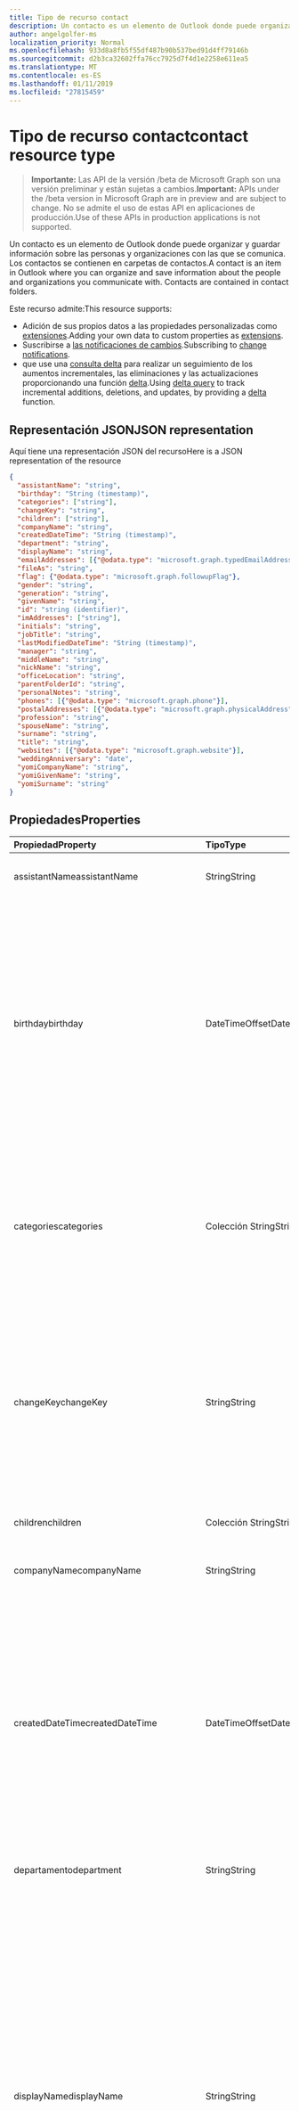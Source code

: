 ```yaml
---
title: Tipo de recurso contact
description: Un contacto es un elemento de Outlook donde puede organizar y guardar información sobre las personas y organizaciones con las que se comunica. Los contactos se contienen en carpetas de contactos.
author: angelgolfer-ms
localization_priority: Normal
ms.openlocfilehash: 933d8a8fb5f55df487b90b537bed91d4ff79146b
ms.sourcegitcommit: d2b3ca32602ffa76cc7925d7f4d1e2258e611ea5
ms.translationtype: MT
ms.contentlocale: es-ES
ms.lasthandoff: 01/11/2019
ms.locfileid: "27815459"
---
```

# <a name="contact-resource-type"></a><span data-ttu-id="a1afd-104">Tipo de recurso contact</span><span class="sxs-lookup"><span data-stu-id="a1afd-104">contact resource type</span></span>

> <span data-ttu-id="a1afd-105">**Importante:** Las API de la versión /beta de Microsoft Graph son una versión preliminar y están sujetas a cambios.</span><span class="sxs-lookup"><span data-stu-id="a1afd-105">**Important:** APIs under the /beta version in Microsoft Graph are in preview and are subject to change.</span></span> <span data-ttu-id="a1afd-106">No se admite el uso de estas API en aplicaciones de producción.</span><span class="sxs-lookup"><span data-stu-id="a1afd-106">Use of these APIs in production applications is not supported.</span></span>

<span data-ttu-id="a1afd-p103">Un contacto es un elemento de Outlook donde puede organizar y guardar información sobre las personas y organizaciones con las que se comunica. Los contactos se contienen en carpetas de contactos.</span><span class="sxs-lookup"><span data-stu-id="a1afd-p103">A contact is an item in Outlook where you can organize and save information about the people and organizations you communicate with. Contacts are contained in contact folders.</span></span>

<span data-ttu-id="a1afd-109">Este recurso admite:</span><span class="sxs-lookup"><span data-stu-id="a1afd-109">This resource supports:</span></span>

- <span data-ttu-id="a1afd-110">Adición de sus propios datos a las propiedades personalizadas como [extensiones](/graph/extensibility-overview).</span><span class="sxs-lookup"><span data-stu-id="a1afd-110">Adding your own data to custom properties as [extensions](/graph/extensibility-overview).</span></span>
- <span data-ttu-id="a1afd-111">Suscribirse a [las notificaciones de cambios](/graph/webhooks).</span><span class="sxs-lookup"><span data-stu-id="a1afd-111">Subscribing to [change notifications](/graph/webhooks).</span></span>
- <span data-ttu-id="a1afd-112">que use una [consulta delta](/graph/delta-query-overview) para realizar un seguimiento de los aumentos incrementales, las eliminaciones y las actualizaciones proporcionando una función [delta](../api/contact-delta.md).</span><span class="sxs-lookup"><span data-stu-id="a1afd-112">Using [delta query](/graph/delta-query-overview) to track incremental additions, deletions, and updates, by providing a [delta](../api/contact-delta.md) function.</span></span>

## <a name="json-representation"></a><span data-ttu-id="a1afd-113">Representación JSON</span><span class="sxs-lookup"><span data-stu-id="a1afd-113">JSON representation</span></span>

<span data-ttu-id="a1afd-114">Aquí tiene una representación JSON del recurso</span><span class="sxs-lookup"><span data-stu-id="a1afd-114">Here is a JSON representation of the resource</span></span>

<!-- {
  "blockType": "resource",
  "optionalProperties": [
    "extensions",
    "multiValueExtendedProperties",
    "photo",
    "singleValueExtendedProperties"
  ],
  "@odata.type": "microsoft.graph.contact"
}-->

```json
{
  "assistantName": "string",
  "birthday": "String (timestamp)",
  "categories": ["string"],
  "changeKey": "string",
  "children": ["string"],
  "companyName": "string",
  "createdDateTime": "String (timestamp)",
  "department": "string",
  "displayName": "string",
  "emailAddresses": [{"@odata.type": "microsoft.graph.typedEmailAddress"}],
  "fileAs": "string",
  "flag": {"@odata.type": "microsoft.graph.followupFlag"},
  "gender": "string",
  "generation": "string",
  "givenName": "string",
  "id": "string (identifier)",
  "imAddresses": ["string"],
  "initials": "string",
  "jobTitle": "string",
  "lastModifiedDateTime": "String (timestamp)",
  "manager": "string",
  "middleName": "string",
  "nickName": "string",
  "officeLocation": "string",
  "parentFolderId": "string",
  "personalNotes": "string",
  "phones": [{"@odata.type": "microsoft.graph.phone"}],
  "postalAddresses": [{"@odata.type": "microsoft.graph.physicalAddress"}],
  "profession": "string",
  "spouseName": "string",
  "surname": "string",
  "title": "string",
  "websites": [{"@odata.type": "microsoft.graph.website"}],
  "weddingAnniversary": "date",
  "yomiCompanyName": "string",
  "yomiGivenName": "string",
  "yomiSurname": "string"
}

```
## <a name="properties"></a><span data-ttu-id="a1afd-115">Propiedades</span><span class="sxs-lookup"><span data-stu-id="a1afd-115">Properties</span></span>
| <span data-ttu-id="a1afd-116">Propiedad</span><span class="sxs-lookup"><span data-stu-id="a1afd-116">Property</span></span>     | <span data-ttu-id="a1afd-117">Tipo</span><span class="sxs-lookup"><span data-stu-id="a1afd-117">Type</span></span>   |<span data-ttu-id="a1afd-118">Descripción</span><span class="sxs-lookup"><span data-stu-id="a1afd-118">Description</span></span>|
|:---------------|:--------|:----------|
|<span data-ttu-id="a1afd-119">assistantName</span><span class="sxs-lookup"><span data-stu-id="a1afd-119">assistantName</span></span>|<span data-ttu-id="a1afd-120">String</span><span class="sxs-lookup"><span data-stu-id="a1afd-120">String</span></span>|<span data-ttu-id="a1afd-121">El nombre del ayudante del contacto.</span><span class="sxs-lookup"><span data-stu-id="a1afd-121">The name of the contact's assistant.</span></span>|
|<span data-ttu-id="a1afd-122">birthday</span><span class="sxs-lookup"><span data-stu-id="a1afd-122">birthday</span></span>|<span data-ttu-id="a1afd-123">DateTimeOffset</span><span class="sxs-lookup"><span data-stu-id="a1afd-123">DateTimeOffset</span></span>|<span data-ttu-id="a1afd-p104">El cumpleaños del contacto. El tipo de marca de tiempo representa la información de fecha y hora con el formato ISO 8601 y está siempre en hora UTC. Por ejemplo, medianoche UTC del 1 de enero de 2014 sería así: `'2014-01-01T00:00:00Z'`</span><span class="sxs-lookup"><span data-stu-id="a1afd-p104">The contact's birthday. The Timestamp type represents date and time information using ISO 8601 format and is always in UTC time. For example, midnight UTC on Jan 1, 2014 would look like this: `'2014-01-01T00:00:00Z'`</span></span>|
|<span data-ttu-id="a1afd-127">categories</span><span class="sxs-lookup"><span data-stu-id="a1afd-127">categories</span></span>|<span data-ttu-id="a1afd-128">Colección String</span><span class="sxs-lookup"><span data-stu-id="a1afd-128">String collection</span></span>|<span data-ttu-id="a1afd-129">Las categorías asociadas con el contacto.</span><span class="sxs-lookup"><span data-stu-id="a1afd-129">The categories associated with the contact.</span></span> <span data-ttu-id="a1afd-130">Cada categoría corresponde a la propiedad **displayName** de un [outlookCategory](outlookcategory.md) definidos para el usuario.</span><span class="sxs-lookup"><span data-stu-id="a1afd-130">Each category corresponds to the **displayName** property of an [outlookCategory](outlookcategory.md) defined for the user.</span></span>|
|<span data-ttu-id="a1afd-131">changeKey</span><span class="sxs-lookup"><span data-stu-id="a1afd-131">changeKey</span></span>|<span data-ttu-id="a1afd-132">String</span><span class="sxs-lookup"><span data-stu-id="a1afd-132">String</span></span>|<span data-ttu-id="a1afd-p106">Identifica la versión del contacto. Cada vez que cambia el contacto, cambia también ChangeKey. Permite que Exchange aplique los cambios a la versión correcta del objeto.</span><span class="sxs-lookup"><span data-stu-id="a1afd-p106">Identifies the version of the contact. Every time the contact is changed, ChangeKey changes as well. This allows Exchange to apply changes to the correct version of the object.</span></span>|
|<span data-ttu-id="a1afd-136">children</span><span class="sxs-lookup"><span data-stu-id="a1afd-136">children</span></span>|<span data-ttu-id="a1afd-137">Colección String</span><span class="sxs-lookup"><span data-stu-id="a1afd-137">String collection</span></span>|<span data-ttu-id="a1afd-138">Los nombres de los hijos del contacto.</span><span class="sxs-lookup"><span data-stu-id="a1afd-138">The names of the contact's children.</span></span>|
|<span data-ttu-id="a1afd-139">companyName</span><span class="sxs-lookup"><span data-stu-id="a1afd-139">companyName</span></span>|<span data-ttu-id="a1afd-140">String</span><span class="sxs-lookup"><span data-stu-id="a1afd-140">String</span></span>|<span data-ttu-id="a1afd-141">El nombre de la empresa del contacto.</span><span class="sxs-lookup"><span data-stu-id="a1afd-141">The name of the contact's company.</span></span>|
|<span data-ttu-id="a1afd-142">createdDateTime</span><span class="sxs-lookup"><span data-stu-id="a1afd-142">createdDateTime</span></span>|<span data-ttu-id="a1afd-143">DateTimeOffset</span><span class="sxs-lookup"><span data-stu-id="a1afd-143">DateTimeOffset</span></span>|<span data-ttu-id="a1afd-p107">La hora en que se ha creado el contacto. El tipo de marca de tiempo representa la información de fecha y hora con el formato ISO 8601 y está siempre en hora UTC. Por ejemplo, medianoche UTC del 1 de enero de 2014 sería así: `'2014-01-01T00:00:00Z'`</span><span class="sxs-lookup"><span data-stu-id="a1afd-p107">The time the contact was created. The Timestamp type represents date and time information using ISO 8601 format and is always in UTC time. For example, midnight UTC on Jan 1, 2014 would look like this: `'2014-01-01T00:00:00Z'`</span></span>|
|<span data-ttu-id="a1afd-147">departamento</span><span class="sxs-lookup"><span data-stu-id="a1afd-147">department</span></span>|<span data-ttu-id="a1afd-148">String</span><span class="sxs-lookup"><span data-stu-id="a1afd-148">String</span></span>|<span data-ttu-id="a1afd-149">El departamento del contacto.</span><span class="sxs-lookup"><span data-stu-id="a1afd-149">The contact's department.</span></span>|
|<span data-ttu-id="a1afd-150">displayName</span><span class="sxs-lookup"><span data-stu-id="a1afd-150">displayName</span></span>|<span data-ttu-id="a1afd-151">String</span><span class="sxs-lookup"><span data-stu-id="a1afd-151">String</span></span>|<span data-ttu-id="a1afd-152">El nombre para mostrar del contacto.</span><span class="sxs-lookup"><span data-stu-id="a1afd-152">The contact's display name.</span></span> <span data-ttu-id="a1afd-153">Puede especificar el nombre para mostrar en una operación de [creación](../api/user-post-contacts.md) o [actualización](../api/contact-update.md) .</span><span class="sxs-lookup"><span data-stu-id="a1afd-153">You can specify the display name in a [create](../api/user-post-contacts.md) or [update](../api/contact-update.md) operation.</span></span> <span data-ttu-id="a1afd-154">Tenga en cuenta que las actualizaciones posteriores a otras propiedades pueden causar un valor generado automáticamente sobrescribir el valor de displayName que haya especificado.</span><span class="sxs-lookup"><span data-stu-id="a1afd-154">Note that later updates to other properties may cause an automatically generated value to overwrite the displayName value you have specified.</span></span> <span data-ttu-id="a1afd-155">Para conservar un valor existente, siempre incluirla como displayName en una operación [de actualización](../api/contact-update.md) .</span><span class="sxs-lookup"><span data-stu-id="a1afd-155">To preserve a pre-existing value, always include it as displayName in an [update](../api/contact-update.md) operation.</span></span>|
|<span data-ttu-id="a1afd-156">emailAddresses</span><span class="sxs-lookup"><span data-stu-id="a1afd-156">emailAddresses</span></span>|<span data-ttu-id="a1afd-157">colección de [typedEmailAddress](typedemailaddress.md)</span><span class="sxs-lookup"><span data-stu-id="a1afd-157">[typedEmailAddress](typedemailaddress.md) collection</span></span>|<span data-ttu-id="a1afd-158">Las direcciones de correo electrónico del contacto.</span><span class="sxs-lookup"><span data-stu-id="a1afd-158">The contact's email addresses.</span></span>|
|<span data-ttu-id="a1afd-159">fileAs</span><span class="sxs-lookup"><span data-stu-id="a1afd-159">fileAs</span></span>|<span data-ttu-id="a1afd-160">String</span><span class="sxs-lookup"><span data-stu-id="a1afd-160">String</span></span>|<span data-ttu-id="a1afd-161">El nombre con el que se ha archivado el contacto.</span><span class="sxs-lookup"><span data-stu-id="a1afd-161">The name the contact is filed under.</span></span>|
|<span data-ttu-id="a1afd-162">flag</span><span class="sxs-lookup"><span data-stu-id="a1afd-162">flag</span></span>|[<span data-ttu-id="a1afd-163">followupFlag</span><span class="sxs-lookup"><span data-stu-id="a1afd-163">followupFlag</span></span>](followupflag.md)|<span data-ttu-id="a1afd-164">El valor de marca que indica el estado, fecha de inicio, fecha de vencimiento o fecha de finalización para el contacto.</span><span class="sxs-lookup"><span data-stu-id="a1afd-164">The flag value that indicates the status, start date, due date, or completion date for the contact.</span></span> |
|<span data-ttu-id="a1afd-165">gender</span><span class="sxs-lookup"><span data-stu-id="a1afd-165">gender</span></span> |<span data-ttu-id="a1afd-166">Cadena</span><span class="sxs-lookup"><span data-stu-id="a1afd-166">String</span></span> |<span data-ttu-id="a1afd-167">Género del contacto.</span><span class="sxs-lookup"><span data-stu-id="a1afd-167">The contact's gender.</span></span> |
|<span data-ttu-id="a1afd-168">generation</span><span class="sxs-lookup"><span data-stu-id="a1afd-168">generation</span></span>|<span data-ttu-id="a1afd-169">String</span><span class="sxs-lookup"><span data-stu-id="a1afd-169">String</span></span>|<span data-ttu-id="a1afd-170">La generación del contacto.</span><span class="sxs-lookup"><span data-stu-id="a1afd-170">The contact's generation.</span></span>|
|<span data-ttu-id="a1afd-171">givenName</span><span class="sxs-lookup"><span data-stu-id="a1afd-171">givenName</span></span>|<span data-ttu-id="a1afd-172">String</span><span class="sxs-lookup"><span data-stu-id="a1afd-172">String</span></span>|<span data-ttu-id="a1afd-173">El nombre del contacto.</span><span class="sxs-lookup"><span data-stu-id="a1afd-173">The contact's given name.</span></span>|
|<span data-ttu-id="a1afd-174">id</span><span class="sxs-lookup"><span data-stu-id="a1afd-174">id</span></span>|<span data-ttu-id="a1afd-175">String</span><span class="sxs-lookup"><span data-stu-id="a1afd-175">String</span></span>|<span data-ttu-id="a1afd-p109">El identificador único del contacto. Solo lectura.</span><span class="sxs-lookup"><span data-stu-id="a1afd-p109">The contact's unique identifier. Read-only.</span></span>|
|<span data-ttu-id="a1afd-178">imAddresses</span><span class="sxs-lookup"><span data-stu-id="a1afd-178">imAddresses</span></span>|<span data-ttu-id="a1afd-179">Colección String</span><span class="sxs-lookup"><span data-stu-id="a1afd-179">String collection</span></span>|<span data-ttu-id="a1afd-180">Las direcciones de mensajería instantánea (MI) del contacto.</span><span class="sxs-lookup"><span data-stu-id="a1afd-180">The contact's instant messaging (IM) addresses.</span></span>|
|<span data-ttu-id="a1afd-181">initials</span><span class="sxs-lookup"><span data-stu-id="a1afd-181">initials</span></span>|<span data-ttu-id="a1afd-182">String</span><span class="sxs-lookup"><span data-stu-id="a1afd-182">String</span></span>|<span data-ttu-id="a1afd-183">Las iniciales del contacto.</span><span class="sxs-lookup"><span data-stu-id="a1afd-183">The contact's initials.</span></span>|
|<span data-ttu-id="a1afd-184">jobTitle</span><span class="sxs-lookup"><span data-stu-id="a1afd-184">jobTitle</span></span>|<span data-ttu-id="a1afd-185">String</span><span class="sxs-lookup"><span data-stu-id="a1afd-185">String</span></span>|<span data-ttu-id="a1afd-186">El puesto del contacto.</span><span class="sxs-lookup"><span data-stu-id="a1afd-186">The contact’s job title.</span></span>|
|<span data-ttu-id="a1afd-187">lastModifiedDateTime</span><span class="sxs-lookup"><span data-stu-id="a1afd-187">lastModifiedDateTime</span></span>|<span data-ttu-id="a1afd-188">DateTimeOffset</span><span class="sxs-lookup"><span data-stu-id="a1afd-188">DateTimeOffset</span></span>|<span data-ttu-id="a1afd-p110">La hora en que se ha modificado el contacto. El tipo de marca de tiempo representa la información de fecha y hora con el formato ISO 8601 y está siempre en hora UTC. Por ejemplo, medianoche UTC del 1 de enero de 2014 sería así: `'2014-01-01T00:00:00Z'`</span><span class="sxs-lookup"><span data-stu-id="a1afd-p110">The time the contact was modified. The Timestamp type represents date and time information using ISO 8601 format and is always in UTC time. For example, midnight UTC on Jan 1, 2014 would look like this: `'2014-01-01T00:00:00Z'`</span></span>|
|<span data-ttu-id="a1afd-192">manager</span><span class="sxs-lookup"><span data-stu-id="a1afd-192">manager</span></span>|<span data-ttu-id="a1afd-193">String</span><span class="sxs-lookup"><span data-stu-id="a1afd-193">String</span></span>|<span data-ttu-id="a1afd-194">El nombre del administrador del contacto.</span><span class="sxs-lookup"><span data-stu-id="a1afd-194">The name of the contact's manager.</span></span>
|<span data-ttu-id="a1afd-195">middleName</span><span class="sxs-lookup"><span data-stu-id="a1afd-195">middleName</span></span>|<span data-ttu-id="a1afd-196">String</span><span class="sxs-lookup"><span data-stu-id="a1afd-196">String</span></span>|<span data-ttu-id="a1afd-197">El segundo nombre del contacto.</span><span class="sxs-lookup"><span data-stu-id="a1afd-197">The contact's middle name.</span></span>|
|<span data-ttu-id="a1afd-198">nickName</span><span class="sxs-lookup"><span data-stu-id="a1afd-198">nickName</span></span>|<span data-ttu-id="a1afd-199">String</span><span class="sxs-lookup"><span data-stu-id="a1afd-199">String</span></span>|<span data-ttu-id="a1afd-200">El sobrenombre del contacto.</span><span class="sxs-lookup"><span data-stu-id="a1afd-200">The contact's nickname.</span></span>|
|<span data-ttu-id="a1afd-201">officeLocation</span><span class="sxs-lookup"><span data-stu-id="a1afd-201">officeLocation</span></span>|<span data-ttu-id="a1afd-202">String</span><span class="sxs-lookup"><span data-stu-id="a1afd-202">String</span></span>|<span data-ttu-id="a1afd-203">La ubicación de la oficina del contacto.</span><span class="sxs-lookup"><span data-stu-id="a1afd-203">The location of the contact's office.</span></span>|
|<span data-ttu-id="a1afd-204">parentFolderId</span><span class="sxs-lookup"><span data-stu-id="a1afd-204">parentFolderId</span></span>|<span data-ttu-id="a1afd-205">String</span><span class="sxs-lookup"><span data-stu-id="a1afd-205">String</span></span>|<span data-ttu-id="a1afd-206">El identificador de la carpeta principal del contacto.</span><span class="sxs-lookup"><span data-stu-id="a1afd-206">The ID of the contact's parent folder.</span></span>|
|<span data-ttu-id="a1afd-207">personalNotes</span><span class="sxs-lookup"><span data-stu-id="a1afd-207">personalNotes</span></span>|<span data-ttu-id="a1afd-208">String</span><span class="sxs-lookup"><span data-stu-id="a1afd-208">String</span></span>|<span data-ttu-id="a1afd-209">Las notas del usuario sobre el contacto.</span><span class="sxs-lookup"><span data-stu-id="a1afd-209">The user's notes about the contact.</span></span>|
|<span data-ttu-id="a1afd-210">phones</span><span class="sxs-lookup"><span data-stu-id="a1afd-210">phones</span></span> |<span data-ttu-id="a1afd-211">Colección [phone](phone.md)</span><span class="sxs-lookup"><span data-stu-id="a1afd-211">[phone](phone.md) collection</span></span> |<span data-ttu-id="a1afd-212">Números de teléfono asociados con el contacto, por ejemplo, teléfono particular, teléfono móvil y teléfono del trabajo.</span><span class="sxs-lookup"><span data-stu-id="a1afd-212">Phone numbers associated with the contact, for example, home phone, mobile phone, and business phone.</span></span> |
|<span data-ttu-id="a1afd-213">postalAddresses</span><span class="sxs-lookup"><span data-stu-id="a1afd-213">postalAddresses</span></span> |<span data-ttu-id="a1afd-214">colección [physicalAddress](physicaladdress.md)</span><span class="sxs-lookup"><span data-stu-id="a1afd-214">[physicalAddress](physicaladdress.md) collection</span></span> |<span data-ttu-id="a1afd-215">Direcciones asociadas con el contacto, por ejemplo, home dirección y dirección de la empresa.</span><span class="sxs-lookup"><span data-stu-id="a1afd-215">Addresses associated with the contact, for example, home address and business address.</span></span> |
|<span data-ttu-id="a1afd-216">profession</span><span class="sxs-lookup"><span data-stu-id="a1afd-216">profession</span></span>|<span data-ttu-id="a1afd-217">String</span><span class="sxs-lookup"><span data-stu-id="a1afd-217">String</span></span>|<span data-ttu-id="a1afd-218">La profesión del contacto.</span><span class="sxs-lookup"><span data-stu-id="a1afd-218">The contact's profession.</span></span>|
|<span data-ttu-id="a1afd-219">spouseName</span><span class="sxs-lookup"><span data-stu-id="a1afd-219">spouseName</span></span>|<span data-ttu-id="a1afd-220">String</span><span class="sxs-lookup"><span data-stu-id="a1afd-220">String</span></span>|<span data-ttu-id="a1afd-221">El nombre del cónyuge del contacto.</span><span class="sxs-lookup"><span data-stu-id="a1afd-221">The name of the contact's spouse/partner.</span></span>|
|<span data-ttu-id="a1afd-222">surname</span><span class="sxs-lookup"><span data-stu-id="a1afd-222">surname</span></span>|<span data-ttu-id="a1afd-223">String</span><span class="sxs-lookup"><span data-stu-id="a1afd-223">String</span></span>|<span data-ttu-id="a1afd-224">Los apellidos del contacto.</span><span class="sxs-lookup"><span data-stu-id="a1afd-224">The contact's surname.</span></span>|
|<span data-ttu-id="a1afd-225">title</span><span class="sxs-lookup"><span data-stu-id="a1afd-225">title</span></span>|<span data-ttu-id="a1afd-226">String</span><span class="sxs-lookup"><span data-stu-id="a1afd-226">String</span></span>|<span data-ttu-id="a1afd-227">El título del contacto.</span><span class="sxs-lookup"><span data-stu-id="a1afd-227">The contact's title.</span></span>|
|<span data-ttu-id="a1afd-228">websites</span><span class="sxs-lookup"><span data-stu-id="a1afd-228">websites</span></span> |<span data-ttu-id="a1afd-229">Colección [website](website.md)</span><span class="sxs-lookup"><span data-stu-id="a1afd-229">[website](website.md) collection</span></span>|<span data-ttu-id="a1afd-230">Sitios Web asociados con el contacto.</span><span class="sxs-lookup"><span data-stu-id="a1afd-230">Web sites associated with the contact.</span></span> |
|<span data-ttu-id="a1afd-231">weddingAnniversary</span><span class="sxs-lookup"><span data-stu-id="a1afd-231">weddingAnniversary</span></span> |<span data-ttu-id="a1afd-232">Fecha</span><span class="sxs-lookup"><span data-stu-id="a1afd-232">Date</span></span> |<span data-ttu-id="a1afd-233">Aniversario de boda del contacto.</span><span class="sxs-lookup"><span data-stu-id="a1afd-233">The contact's wedding anniversary.</span></span> |
|<span data-ttu-id="a1afd-234">yomiCompanyName</span><span class="sxs-lookup"><span data-stu-id="a1afd-234">yomiCompanyName</span></span>|<span data-ttu-id="a1afd-235">String</span><span class="sxs-lookup"><span data-stu-id="a1afd-235">String</span></span>|<span data-ttu-id="a1afd-236">El nombre fonético japonés de la empresa del contacto.</span><span class="sxs-lookup"><span data-stu-id="a1afd-236">The phonetic Japanese company name of the contact.</span></span>|
|<span data-ttu-id="a1afd-237">yomiGivenName</span><span class="sxs-lookup"><span data-stu-id="a1afd-237">yomiGivenName</span></span>|<span data-ttu-id="a1afd-238">String</span><span class="sxs-lookup"><span data-stu-id="a1afd-238">String</span></span>|<span data-ttu-id="a1afd-239">El nombre (nombre de pila) fonético japonés del contacto.</span><span class="sxs-lookup"><span data-stu-id="a1afd-239">The phonetic Japanese given name (first name) of the contact.</span></span>|
|<span data-ttu-id="a1afd-240">yomiSurname</span><span class="sxs-lookup"><span data-stu-id="a1afd-240">yomiSurname</span></span>|<span data-ttu-id="a1afd-241">String</span><span class="sxs-lookup"><span data-stu-id="a1afd-241">String</span></span>|<span data-ttu-id="a1afd-242">El apellido fonético japonés del contacto.</span><span class="sxs-lookup"><span data-stu-id="a1afd-242">The phonetic Japanese surname (last name)  of the contact.</span></span>|

## <a name="relationships"></a><span data-ttu-id="a1afd-243">Relaciones</span><span class="sxs-lookup"><span data-stu-id="a1afd-243">Relationships</span></span>
| <span data-ttu-id="a1afd-244">Relación</span><span class="sxs-lookup"><span data-stu-id="a1afd-244">Relationship</span></span> | <span data-ttu-id="a1afd-245">Tipo</span><span class="sxs-lookup"><span data-stu-id="a1afd-245">Type</span></span>   |<span data-ttu-id="a1afd-246">Descripción</span><span class="sxs-lookup"><span data-stu-id="a1afd-246">Description</span></span>|
|:---------------|:--------|:----------|
|<span data-ttu-id="a1afd-247">extensions</span><span class="sxs-lookup"><span data-stu-id="a1afd-247">extensions</span></span>|<span data-ttu-id="a1afd-248">Colección de [extensiones](extension.md)</span><span class="sxs-lookup"><span data-stu-id="a1afd-248">[extension](extension.md) collection</span></span>|<span data-ttu-id="a1afd-249">La colección de extensiones de open definidas para el contacto.</span><span class="sxs-lookup"><span data-stu-id="a1afd-249">The collection of open extensions defined for the contact.</span></span> <span data-ttu-id="a1afd-250">Admite valores NULL.</span><span class="sxs-lookup"><span data-stu-id="a1afd-250">Nullable.</span></span>|
|<span data-ttu-id="a1afd-251">multiValueExtendedProperties</span><span class="sxs-lookup"><span data-stu-id="a1afd-251">multiValueExtendedProperties</span></span>|<span data-ttu-id="a1afd-252">Colección [multiValueLegacyExtendedProperty](multivaluelegacyextendedproperty.md)</span><span class="sxs-lookup"><span data-stu-id="a1afd-252">[multiValueLegacyExtendedProperty](multivaluelegacyextendedproperty.md) collection</span></span>| <span data-ttu-id="a1afd-p112">La colección de propiedades extendidas de varios valores definidas para el contacto. Solo lectura. Admite valores NULL.</span><span class="sxs-lookup"><span data-stu-id="a1afd-p112">The collection of multi-value extended properties defined for the contact. Read-only. Nullable.</span></span>|
|<span data-ttu-id="a1afd-256">photo</span><span class="sxs-lookup"><span data-stu-id="a1afd-256">photo</span></span>|[<span data-ttu-id="a1afd-257">photo</span><span class="sxs-lookup"><span data-stu-id="a1afd-257">photo</span></span>](profilephoto.md)| <span data-ttu-id="a1afd-p113">Imagen de contacto opcional. Puede obtener o establecer una foto para un contacto.</span><span class="sxs-lookup"><span data-stu-id="a1afd-p113">Optional contact picture. You can get or set a photo for a contact.</span></span>|
|<span data-ttu-id="a1afd-260">singleValueExtendedProperties</span><span class="sxs-lookup"><span data-stu-id="a1afd-260">singleValueExtendedProperties</span></span>|<span data-ttu-id="a1afd-261">Colección [singleValueLegacyExtendedProperty](singlevaluelegacyextendedproperty.md)</span><span class="sxs-lookup"><span data-stu-id="a1afd-261">[singleValueLegacyExtendedProperty](singlevaluelegacyextendedproperty.md) collection</span></span>| <span data-ttu-id="a1afd-p114">La colección de propiedades extendidas de valor único definidas para el contacto. Solo lectura. Admite valores NULL.</span><span class="sxs-lookup"><span data-stu-id="a1afd-p114">The collection of single-value extended properties defined for the contact. Read-only. Nullable.</span></span>|

## <a name="methods"></a><span data-ttu-id="a1afd-265">Métodos</span><span class="sxs-lookup"><span data-stu-id="a1afd-265">Methods</span></span>
| <span data-ttu-id="a1afd-266">Método</span><span class="sxs-lookup"><span data-stu-id="a1afd-266">Method</span></span>           | <span data-ttu-id="a1afd-267">Tipo de valor devuelto</span><span class="sxs-lookup"><span data-stu-id="a1afd-267">Return Type</span></span>    |<span data-ttu-id="a1afd-268">Descripción</span><span class="sxs-lookup"><span data-stu-id="a1afd-268">Description</span></span>|
|:---------------|:--------|:----------|
|[<span data-ttu-id="a1afd-269">Obtener contacto</span><span class="sxs-lookup"><span data-stu-id="a1afd-269">Get contact</span></span>](../api/contact-get.md) | [<span data-ttu-id="a1afd-270">contact</span><span class="sxs-lookup"><span data-stu-id="a1afd-270">contact</span></span>](contact.md) |<span data-ttu-id="a1afd-271">Lea las propiedades y las relaciones del objeto de contacto.</span><span class="sxs-lookup"><span data-stu-id="a1afd-271">Read properties and relationships of contact object.</span></span>|
|[<span data-ttu-id="a1afd-272">Crear</span><span class="sxs-lookup"><span data-stu-id="a1afd-272">Create</span></span>](../api/user-post-contacts.md) | [<span data-ttu-id="a1afd-273">contact</span><span class="sxs-lookup"><span data-stu-id="a1afd-273">contact</span></span>](contact.md) |<span data-ttu-id="a1afd-274">Agregue un contacto a la carpeta de contactos raíz o al extremo de contactos de otra carpeta de contactos.</span><span class="sxs-lookup"><span data-stu-id="a1afd-274">Add a contact to the root Contacts folder or to the contacts endpoint of another contact folder.</span></span>|
|[<span data-ttu-id="a1afd-275">Actualizar</span><span class="sxs-lookup"><span data-stu-id="a1afd-275">Update</span></span>](../api/contact-update.md) | [<span data-ttu-id="a1afd-276">contact</span><span class="sxs-lookup"><span data-stu-id="a1afd-276">contact</span></span>](contact.md) |<span data-ttu-id="a1afd-277">Actualice el objeto de contacto.</span><span class="sxs-lookup"><span data-stu-id="a1afd-277">Update contact object.</span></span> |
|[<span data-ttu-id="a1afd-278">Eliminar</span><span class="sxs-lookup"><span data-stu-id="a1afd-278">Delete</span></span>](../api/contact-delete.md) | <span data-ttu-id="a1afd-279">Ninguno</span><span class="sxs-lookup"><span data-stu-id="a1afd-279">None</span></span> |<span data-ttu-id="a1afd-280">Elimine el objeto contact.</span><span class="sxs-lookup"><span data-stu-id="a1afd-280">Delete contact object.</span></span> |
|[<span data-ttu-id="a1afd-281">delta</span><span class="sxs-lookup"><span data-stu-id="a1afd-281">delta</span></span>](../api/contact-delta.md)|<span data-ttu-id="a1afd-282">Colección [contact](contact.md)</span><span class="sxs-lookup"><span data-stu-id="a1afd-282">[contact](contact.md) collection</span></span>| <span data-ttu-id="a1afd-283">Obtiene un conjunto de contactos que se hayan agregado, eliminado o actualizado en una carpeta determinada.</span><span class="sxs-lookup"><span data-stu-id="a1afd-283">Get a set of contacts that have been added, deleted, or updated in a specified folder.</span></span>|
|<span data-ttu-id="a1afd-284">**Extensiones abiertas**</span><span class="sxs-lookup"><span data-stu-id="a1afd-284">**Open extensions**</span></span>| | |
|[<span data-ttu-id="a1afd-285">Crear extensión abierta</span><span class="sxs-lookup"><span data-stu-id="a1afd-285">Create open extension</span></span>](../api/opentypeextension-post-opentypeextension.md) |[<span data-ttu-id="a1afd-286">openTypeExtension</span><span class="sxs-lookup"><span data-stu-id="a1afd-286">openTypeExtension</span></span>](opentypeextension.md)| <span data-ttu-id="a1afd-287">Crea una extensión abierta y agrega propiedades personalizadas en una instancia nueva o un recurso existente.</span><span class="sxs-lookup"><span data-stu-id="a1afd-287">Create an open extension and add custom properties to a new or existing resource.</span></span>|
|[<span data-ttu-id="a1afd-288">Obtener extensión abierta</span><span class="sxs-lookup"><span data-stu-id="a1afd-288">Get open extension</span></span>](../api/opentypeextension-get.md) |<span data-ttu-id="a1afd-289">Colección [openTypeExtension](opentypeextension.md)</span><span class="sxs-lookup"><span data-stu-id="a1afd-289">[openTypeExtension](opentypeextension.md) collection</span></span>| <span data-ttu-id="a1afd-290">Obtiene una extensión abierta identificada por el nombre de extensión.</span><span class="sxs-lookup"><span data-stu-id="a1afd-290">Get an open extension identified by the extension name.</span></span>|
|<span data-ttu-id="a1afd-291">**Extensiones de esquema**</span><span class="sxs-lookup"><span data-stu-id="a1afd-291">**Schema extensions**</span></span>| | |
|[<span data-ttu-id="a1afd-292">Agregar valores de extensión de esquema</span><span class="sxs-lookup"><span data-stu-id="a1afd-292">Add schema extension values</span></span>](/graph/extensibility-schema-groups) || <span data-ttu-id="a1afd-293">Cree una definición de extensión de esquema y, después, úsela para agregar datos escritos personalizados a un recurso.</span><span class="sxs-lookup"><span data-stu-id="a1afd-293">Create a schema extension definition and then use it to add custom typed data to a resource.</span></span>|
|<span data-ttu-id="a1afd-294">**Propiedades extendidas**</span><span class="sxs-lookup"><span data-stu-id="a1afd-294">**Extended properties**</span></span>| | |
|[<span data-ttu-id="a1afd-295">Crear propiedad extendida de valor único</span><span class="sxs-lookup"><span data-stu-id="a1afd-295">Create single-value extended property</span></span>](../api/singlevaluelegacyextendedproperty-post-singlevalueextendedproperties.md) |[<span data-ttu-id="a1afd-296">contact</span><span class="sxs-lookup"><span data-stu-id="a1afd-296">contact</span></span>](contact.md)  |<span data-ttu-id="a1afd-297">Cree una o varias propiedades extendidas de valor único en un contacto nuevo o existente.</span><span class="sxs-lookup"><span data-stu-id="a1afd-297">Create one or more single-value extended properties in a new or existing contact.</span></span>   |
|[<span data-ttu-id="a1afd-298">Obtener contacto con propiedad extendida de valor único</span><span class="sxs-lookup"><span data-stu-id="a1afd-298">Get contact with single-value extended property</span></span>](../api/singlevaluelegacyextendedproperty-get.md)  | [<span data-ttu-id="a1afd-299">contact</span><span class="sxs-lookup"><span data-stu-id="a1afd-299">contact</span></span>](contact.md) | <span data-ttu-id="a1afd-300">Obtenga contactos que contienen una propiedad extendida de valor único mediante el uso de `$expand` o `$filter`.</span><span class="sxs-lookup"><span data-stu-id="a1afd-300">Get contacts that contain a single-value extended property by using `$expand` or `$filter`.</span></span> |
|[<span data-ttu-id="a1afd-301">Crear propiedad extendida de varios valores</span><span class="sxs-lookup"><span data-stu-id="a1afd-301">Create multi-value extended property</span></span>](../api/multivaluelegacyextendedproperty-post-multivalueextendedproperties.md) | [<span data-ttu-id="a1afd-302">contact</span><span class="sxs-lookup"><span data-stu-id="a1afd-302">contact</span></span>](contact.md) | <span data-ttu-id="a1afd-303">Cree una o varias propiedades extendidas de varios valores en un contacto nuevo o existente.</span><span class="sxs-lookup"><span data-stu-id="a1afd-303">Create one or more multi-value extended properties in a new or existing contact.</span></span>  |
|[<span data-ttu-id="a1afd-304">Obtener contacto con propiedad extendida de varios valores</span><span class="sxs-lookup"><span data-stu-id="a1afd-304">Get contact with multi-value extended property</span></span>](../api/multivaluelegacyextendedproperty-get.md)  | [<span data-ttu-id="a1afd-305">contact</span><span class="sxs-lookup"><span data-stu-id="a1afd-305">contact</span></span>](contact.md) | <span data-ttu-id="a1afd-306">Obtenga un contacto que contiene una propiedad extendida de varios valores mediante el uso de `$expand`.</span><span class="sxs-lookup"><span data-stu-id="a1afd-306">Get a contact that contains a multi-value extended property by using `$expand`.</span></span> |

## <a name="see-also"></a><span data-ttu-id="a1afd-307">Consulte también</span><span class="sxs-lookup"><span data-stu-id="a1afd-307">See also</span></span>

- [<span data-ttu-id="a1afd-308">Usar la consulta delta para realizar el seguimiento de los cambios en datos de Microsoft Graph</span><span class="sxs-lookup"><span data-stu-id="a1afd-308">Use delta query to track changes in Microsoft Graph data</span></span>](/graph/delta-query-overview)
- [<span data-ttu-id="a1afd-309">Obtener los cambios incrementales en los mensajes de una carpeta</span><span class="sxs-lookup"><span data-stu-id="a1afd-309">Get incremental changes to messages in a folder</span></span>](/graph/delta-query-messages)
- [<span data-ttu-id="a1afd-310">Agregar datos personalizados a los recursos mediante extensiones</span><span class="sxs-lookup"><span data-stu-id="a1afd-310">Add custom data to resources using extensions</span></span>](/graph/extensibility-overview)
- [<span data-ttu-id="a1afd-311">Agregar datos personalizados a los usuarios mediante extensiones abiertas</span><span class="sxs-lookup"><span data-stu-id="a1afd-311">Add custom data to users using open extensions</span></span>](/graph/extensibility-open-users)
- [<span data-ttu-id="a1afd-312">Agregar datos personalizados a los grupos mediante extensiones de esquema</span><span class="sxs-lookup"><span data-stu-id="a1afd-312">Add custom data to groups using schema extensions</span></span>](/graph/extensibility-schema-groups)


<!-- uuid: 8fcb5dbc-d5aa-4681-8e31-b001d5168d79
2015-10-25 14:57:30 UTC -->
<!-- {
  "type": "#page.annotation",
  "description": "contact resource",
  "keywords": "",
  "section": "documentation",
  "tocPath": ""
}-->
